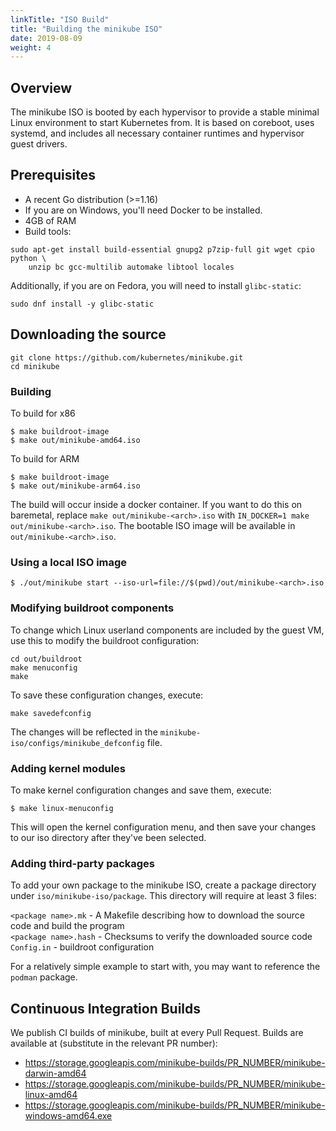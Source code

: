 ```yaml
---
linkTitle: "ISO Build"
title: "Building the minikube ISO"
date: 2019-08-09
weight: 4
---
```

## Overview

The minikube ISO is booted by each hypervisor to provide a stable minimal Linux environment to start Kubernetes from. It is based on coreboot, uses systemd, and includes all necessary container runtimes and hypervisor guest drivers.

## Prerequisites

* A recent Go distribution (>=1.16)
* If you are on Windows, you'll need Docker to be installed.
* 4GB of RAM
* Build tools:

```shell
sudo apt-get install build-essential gnupg2 p7zip-full git wget cpio python \
    unzip bc gcc-multilib automake libtool locales
```

Additionally, if you are on Fedora, you will need to install `glibc-static`:

```shell
sudo dnf install -y glibc-static
```

## Downloading the source

```shell
git clone https://github.com/kubernetes/minikube.git
cd minikube
```

### Building

To build for x86
```shell
$ make buildroot-image
$ make out/minikube-amd64.iso
```

To build for ARM
```shell
$ make buildroot-image
$ make out/minikube-arm64.iso
```

The build will occur inside a docker container. If you want to do this on
baremetal, replace `make out/minikube-<arch>.iso` with `IN_DOCKER=1 make out/minikube-<arch>.iso`.
The bootable ISO image will be available in `out/minikube-<arch>.iso`.

### Using a local ISO image

```shell
$ ./out/minikube start --iso-url=file://$(pwd)/out/minikube-<arch>.iso
```

### Modifying buildroot components

To change which Linux userland components are included by the guest VM, use this to modify the buildroot configuration:

```shell
cd out/buildroot
make menuconfig
make
```

To save these configuration changes, execute:

```shell
make savedefconfig
```

The changes will be reflected in the `minikube-iso/configs/minikube_defconfig` file.

### Adding kernel modules

To make kernel configuration changes and save them, execute:

```shell
$ make linux-menuconfig
```

This will open the kernel configuration menu, and then save your changes to our
iso directory after they've been selected.

### Adding third-party packages

To add your own package to the minikube ISO, create a package directory under `iso/minikube-iso/package`.  This directory will require at least 3 files:

`<package name>.mk` - A Makefile describing how to download the source code and build the program  
`<package name>.hash` - Checksums to verify the downloaded source code  
`Config.in` - buildroot configuration

For a relatively simple example to start with, you may want to reference the `podman` package.

## Continuous Integration Builds

We publish CI builds of minikube, built at every Pull Request. Builds are available at (substitute in the relevant PR number):

- <https://storage.googleapis.com/minikube-builds/PR_NUMBER/minikube-darwin-amd64>
- <https://storage.googleapis.com/minikube-builds/PR_NUMBER/minikube-linux-amd64>
- <https://storage.googleapis.com/minikube-builds/PR_NUMBER/minikube-windows-amd64.exe>

